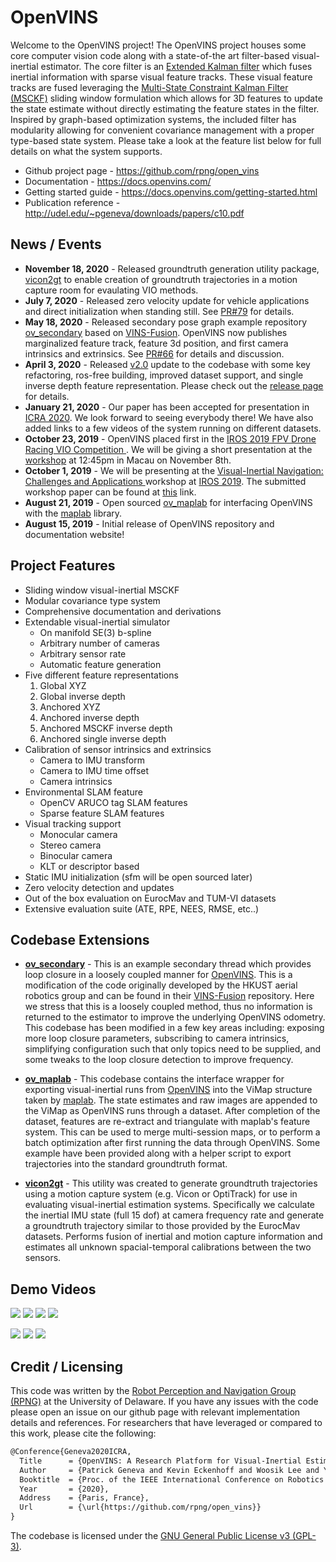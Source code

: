 

# OpenVINS


Welcome to the OpenVINS project!
The OpenVINS project houses some core computer vision code along with a state-of-the art filter-based visual-inertial estimator.
The core filter is an [Extended Kalman filter](https://en.wikipedia.org/wiki/Extended_Kalman_filter) which fuses inertial information with sparse visual feature tracks.
These visual feature tracks are fused leveraging the [Multi-State Constraint Kalman Filter (MSCKF)](https://ieeexplore.ieee.org/document/4209642) sliding window formulation which allows for 3D features to update the state estimate without directly estimating the feature states in the filter.
Inspired by graph-based optimization systems, the included filter has modularity allowing for convenient covariance management with a proper type-based state system.
Please take a look at the feature list below for full details on what the system supports.


* Github project page - https://github.com/rpng/open_vins
* Documentation - https://docs.openvins.com/
* Getting started guide - https://docs.openvins.com/getting-started.html
* Publication reference - http://udel.edu/~pgeneva/downloads/papers/c10.pdf


## News / Events

* **November 18, 2020** - Released groundtruth generation utility package, [vicon2gt](https://github.com/rpng/vicon2gt) to enable creation of groundtruth trajectories in a motion capture room for evaulating VIO methods.
* **July 7, 2020** - Released zero velocity update for vehicle applications and direct initialization when standing still. See [PR#79](https://github.com/rpng/open_vins/pull/79) for details. 
* **May 18, 2020** - Released secondary pose graph example repository [ov_secondary](https://github.com/rpng/ov_secondary) based on [VINS-Fusion](https://github.com/HKUST-Aerial-Robotics/VINS-Fusion). OpenVINS now publishes marginalized feature track, feature 3d position, and first camera intrinsics and extrinsics. See [PR#66](https://github.com/rpng/open_vins/pull/66) for details and discussion.
* **April 3, 2020** - Released [v2.0](https://github.com/rpng/open_vins/releases/tag/v2.0) update to the codebase with some key refactoring, ros-free building, improved dataset support, and single inverse depth feature representation. Please check out the [release page](https://github.com/rpng/open_vins/releases/tag/v2.0) for details.
* **January 21, 2020** - Our paper has been accepted for presentation in [ICRA 2020](https://www.icra2020.org/). We look forward to seeing everybody there! We have also added links to a few videos of the system running on different datasets.
* **October 23, 2019** - OpenVINS placed first in the [IROS 2019 FPV Drone Racing VIO Competition
](http://rpg.ifi.uzh.ch/uzh-fpv.html). We will be giving a short presentation at the [workshop](https://wp.nyu.edu/workshopiros2019mav/) at 12:45pm in Macau on November 8th.
* **October 1, 2019** - We will be presenting at the [Visual-Inertial Navigation: Challenges and Applications
](http://udel.edu/~ghuang/iros19-vins-workshop/index.html) workshop at [IROS 2019](https://www.iros2019.org/). The submitted workshop paper can be found at [this](http://udel.edu/~ghuang/iros19-vins-workshop/papers/06.pdf) link.
* **August 21, 2019** - Open sourced [ov_maplab](https://github.com/rpng/ov_maplab) for interfacing OpenVINS with the [maplab](https://github.com/ethz-asl/maplab) library.
* **August 15, 2019** - Initial release of OpenVINS repository and documentation website! 


## Project Features


* Sliding window visual-inertial MSCKF
* Modular covariance type system
* Comprehensive documentation and derivations
* Extendable visual-inertial simulator
    * On manifold SE(3) b-spline
    * Arbitrary number of cameras
    * Arbitrary sensor rate
    * Automatic feature generation
* Five different feature representations
    1. Global XYZ
    2. Global inverse depth
    3. Anchored XYZ
    4. Anchored inverse depth
    5. Anchored MSCKF inverse depth
    6. Anchored single inverse depth
* Calibration of sensor intrinsics and extrinsics
    * Camera to IMU transform 
    * Camera to IMU time offset
    * Camera intrinsics
* Environmental SLAM feature
    * OpenCV ARUCO tag SLAM features
    * Sparse feature SLAM features
* Visual tracking support
    * Monocular camera
    * Stereo camera
    * Binocular camera
    * KLT or descriptor based
* Static IMU initialization (sfm will be open sourced later)
* Zero velocity detection and updates
* Out of the box evaluation on EurocMav and TUM-VI datasets
* Extensive evaluation suite (ATE, RPE, NEES, RMSE, etc..)



## Codebase Extensions

* **[ov_secondary](https://github.com/rpng/ov_secondary)** -
This is an example secondary thread which provides loop closure in a loosely coupled manner for [OpenVINS](https://github.com/rpng/open_vins).
This is a modification of the code originally developed by the HKUST aerial robotics group and can be found in their [VINS-Fusion](https://github.com/HKUST-Aerial-Robotics/VINS-Fusion) repository.
Here we stress that this is a loosely coupled method, thus no information is returned to the estimator to improve the underlying OpenVINS odometry.
This codebase has been modified in a few key areas including: exposing more loop closure parameters, subscribing to camera intrinsics, simplifying configuration such that only topics need to be supplied, and some tweaks to the loop closure detection to improve frequency.

* **[ov_maplab](https://github.com/rpng/ov_maplab)** -
This codebase contains the interface wrapper for exporting visual-inertial runs from [OpenVINS](https://github.com/rpng/open_vins) into the ViMap structure taken by [maplab](https://github.com/ethz-asl/maplab).
The state estimates and raw images are appended to the ViMap as OpenVINS runs through a dataset.
After completion of the dataset, features are re-extract and triangulate with maplab's feature system.
This can be used to merge multi-session maps, or to perform a batch optimization after first running the data through OpenVINS.
Some example have been provided along with a helper script to export trajectories into the standard groundtruth format.

* **[vicon2gt](https://github.com/rpng/vicon2gt)** -
This utility was created to generate groundtruth trajectories using a motion capture system (e.g. Vicon or OptiTrack) for use in evaluating visual-inertial estimation systems.
Specifically we calculate the inertial IMU state (full 15 dof) at camera frequency rate and generate a groundtruth trajectory similar to those provided by the EurocMav datasets.
Performs fusion of inertial and motion capture information and estimates all unknown spacial-temporal calibrations between the two sensors.


## Demo Videos

[![](docs/youtube/KCX51GvYGss.jpg)](http://www.youtube.com/watch?v=KCX51GvYGss "OpenVINS - EuRoC MAV Vicon Rooms Flyby")
[![](docs/youtube/Lc7VQHngSuQ.jpg)](http://www.youtube.com/watch?v=Lc7VQHngSuQ "OpenVINS - TUM VI Datasets Flyby")
[![](docs/youtube/vaia7iPaRW8.jpg)](http://www.youtube.com/watch?v=vaia7iPaRW8 "OpenVINS - UZH-FPV Drone Racing Dataset Flyby")
[![](docs/youtube/MCzTF9ye2zw.jpg)](http://www.youtube.com/watch?v=MCzTF9ye2zw "OpenVINS - KAIST Urban 39 Dataset Demonstration")

[![](docs/youtube/187AXuuGNNw.jpg)](http://www.youtube.com/watch?v=187AXuuGNNw "OpenVINS - EuRoC MAV Vicon Rooms Demonstration")
[![](docs/youtube/oUoLlrFryk0.jpg)](http://www.youtube.com/watch?v=oUoLlrFryk0 "OpenVINS - TUM VI Datasets Demostration")
[![](docs/youtube/ExPIGwORm4E.jpg)](http://www.youtube.com/watch?v=ExPIGwORm4E "OpenVINS - UZH-FPV Drone Racing Dataset Demonstration")



## Credit / Licensing

This code was written by the [Robot Perception and Navigation Group (RPNG)](https://sites.udel.edu/robot/) at the University of Delaware.
If you have any issues with the code please open an issue on our github page with relevant implementation details and references.
For researchers that have leveraged or compared to this work, please cite the following:

```txt
@Conference{Geneva2020ICRA,
  Title      = {OpenVINS: A Research Platform for Visual-Inertial Estimation},
  Author     = {Patrick Geneva and Kevin Eckenhoff and Woosik Lee and Yulin Yang and Guoquan Huang},
  Booktitle  = {Proc. of the IEEE International Conference on Robotics and Automation},
  Year       = {2020},
  Address    = {Paris, France},
  Url        = {\url{https://github.com/rpng/open_vins}}
}
```


The codebase is licensed under the [GNU General Public License v3 (GPL-3)](https://www.gnu.org/licenses/gpl-3.0.txt).


